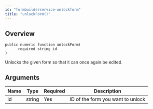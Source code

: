 ```yaml
---
id: "formbuilderservice-unlockform"
title: "unlockForm()"
---
```



## Overview




```luceescript
public numeric function unlockForm(
      required string id
)
```

Unlocks the given form so that it can once
again be edited.

## Arguments


<div class="table-responsive"><table class="table"><thead><tr><th>Name</th><th>Type</th><th>Required</th><th>Description</th></tr></thead><tbody><tr><td>id</td><td>string</td><td>Yes</td><td>ID of the form you want to unlock</td></tr></tbody></table></div>